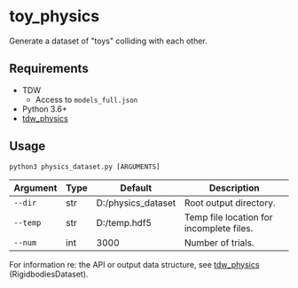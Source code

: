 # toy_physics

Generate a dataset of "toys" colliding with each other.

## Requirements

- TDW
  - Access to `models_full.json`
- Python 3.6+
- [tdw_physics](https://github.com/alters-mit/tdw_physics)

## Usage

```bashh
python3 physics_dataset.py [ARGUMENTS]
```

| Argument | Type | Default            | Description                              |
| -------- | ---- | ------------------ | ---------------------------------------- |
| `--dir`  | str  | D:/physics_dataset | Root output directory.                   |
| `--temp` | str  | D:/temp.hdf5       | Temp file location for incomplete files. |
| `--num`  | int  | 3000               | Number of trials.                        |

For information re: the API or output data structure, see [tdw_physics](https://github.com/alters-mit/tdw_physics) (RigidbodiesDataset).
